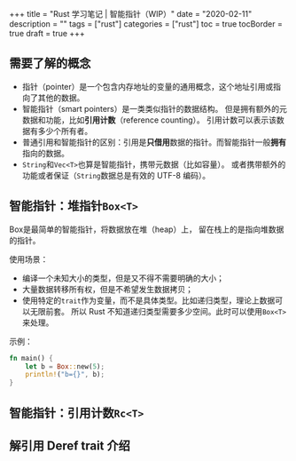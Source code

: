 +++
title = "Rust 学习笔记 | 智能指针（WIP）"
date = "2020-02-11"
description = ""
tags = ["rust"]
categories = ["rust"]
toc = true
tocBorder = true
draft = true
+++

## 需要了解的概念

- 指针（pointer）是一个包含内存地址的变量的通用概念，这个地址引用或指向了其他的数据。
- 智能指针（smart pointers）是一类类似指针的数据结构。
  但是拥有额外的元数据和功能，比如**引用计数**（reference counting）。
  引用计数可以表示该数据有多少个所有者。
- 普通引用和智能指针的区别：引用是**只借用**数据的指针。而智能指针一般**拥有**指向的数据。
- `String`和`Vec<T>`也算是智能指针，携带元数据（比如容量）。
  或者携带额外的功能或者保证（`String`数据总是有效的 UTF-8 编码）。

## 智能指针：堆指针`Box<T>`

Box<T>是最简单的智能指针，将数据放在堆（heap）上，
留在栈上的是指向堆数据的指针。

使用场景：
- 编译一个未知大小的类型，但是又不得不需要明确的大小；
- 大量数据转移所有权，但是不希望发生数据拷贝；
- 使用特定的`trait`作为变量，而不是具体类型。比如递归类型，理论上数据可以无限前套。
  所以 Rust 不知道递归类型需要多少空间。此时可以使用`Box<T>`来处理。

示例：
```rust
fn main() {
    let b = Box::new(5);
    println!("b={}", b);
}
```

## 智能指针：引用计数`Rc<T>`


## 解引用 Deref trait 介绍
